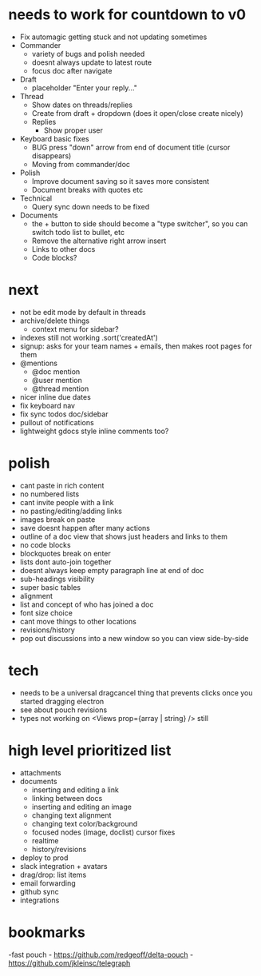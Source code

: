 # needs to work for countdown to v0
  - Fix automagic getting stuck and not updating sometimes
  - Commander
    - variety of bugs and polish needed
    - doesnt always update to latest route
    - focus doc after navigate
  - Draft
    - placeholder "Enter your reply..."
  - Thread
    - Show dates on threads/replies
    - Create from draft + dropdown (does it open/close create nicely)
    - Replies
      - Show proper user
  - Keyboard basic fixes
    - BUG press "down" arrow from end of document title (cursor disappears)
    - Moving from commander/doc
  - Polish
    - Improve document saving so it saves more consistent
    - Document breaks with quotes etc
  - Technical
    - Query sync down needs to be fixed
  - Documents
    - the + button to side should become a "type switcher", so you can switch todo list to bullet, etc
    - Remove the alternative right arrow insert
    - Links to other docs
    - Code blocks?

# next
  - not be edit mode by default in threads
  - archive/delete things
    - context menu for sidebar?
  - indexes still not working .sort('createdAt')
  - signup: asks for your team names + emails, then makes root pages for them
  - @mentions
    - @doc mention
    - @user mention
    - @thread mention
  - nicer inline due dates
  - fix keyboard nav
  - fix sync todos doc/sidebar
  - pullout of notifications
  - lightweight gdocs style inline comments too?

# polish
  - cant paste in rich content
  - no numbered lists
  - cant invite people with a link
  - no pasting/editing/adding links
  - images break on paste
  - save doesnt happen after many actions
  - outline of a doc view that shows just headers and links to them
  - no code blocks
  - blockquotes break on enter
  - lists dont auto-join together
  - doesnt always keep empty paragraph line at end of doc
  - sub-headings visibility
  - super basic tables
  - alignment
  - list and concept of who has joined a doc
  - font size choice
  - cant move things to other locations
  - revisions/history
  - pop out discussions into a new window so you can view side-by-side

# tech
  - needs to be a universal dragcancel thing that prevents clicks once you started dragging electron
  - see about pouch revisions
  - types not working on <Views prop={array | string} /> still

# high level prioritized list
  - attachments
  - documents
    - inserting and editing a link
    - linking between docs
    - inserting and editing an image
    - changing text alignment
    - changing text color/background
    - focused nodes (image, doclist) cursor fixes
    - realtime
    - history/revisions
  - deploy to prod
  - slack integration + avatars
  - drag/drop: list items
  - email forwarding
  - github sync
  - integrations

# bookmarks
  -fast pouch
    - https://github.com/redgeoff/delta-pouch
    - https://github.com/jkleinsc/telegraph
